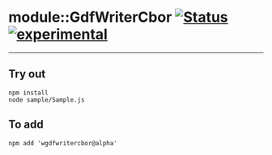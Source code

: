 
# module::GdfWriterCbor  [![Status](https://github.com/Wandalen/wGdfWriterCbor/workflows/Test/badge.svg)](https://github.com/Wandalen/wGdfWriterCbor/actions?query=workflow%3ATest) [![experimental](https://img.shields.io/badge/stability-experimental-orange.svg)](https://github.com/emersion/stability-badges#experimental)

___

## Try out
```
npm install
node sample/Sample.js
```

## To add
```
npm add 'wgdfwritercbor@alpha'
```

